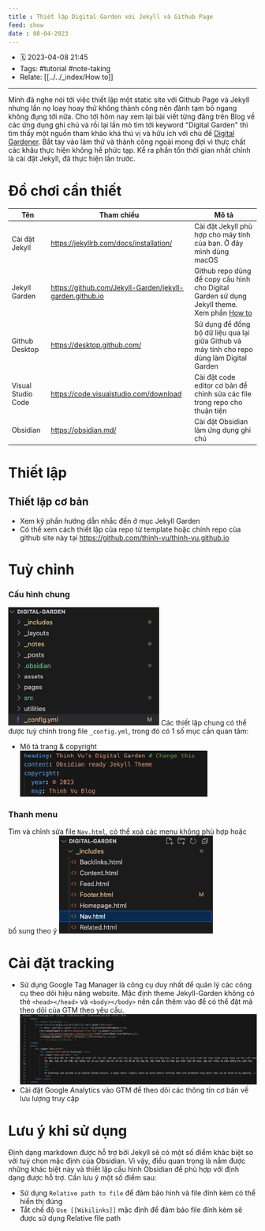 ```yaml
---
title : Thiết lập Digital Garden với Jekyll và Github Page
feed: show
date : 08-04-2023
---
```

- 🗓 2023-04-08 21:45
- Tags: #tutorial #note-taking
- Relate: [[../../_index/How to]]

___

Mình đã nghe nói tới việc thiết lập một static site với Github Page và Jekyll nhưng lần nọ loay hoay thử không thành công nên đành tạm bỏ ngang không đụng tới nữa. Cho tới hôm nay xem lại bài viết từng đăng trên Blog về các ứng dụng ghi chú và rồi lại lần mò tìm tới keyword "Digital Garden" thì tìm thấy một nguồn tham khảo khá thú vị và hữu ích với chủ đề [Digital Gardener](https://github.com/MaggieAppleton/digital-gardeners). Bắt tay vào làm thử và thành công ngoài mong đợi vì thực chất các khâu thực hiện không hề phức tạp. Kể ra phần tốn thời gian nhất chính là cài đặt Jekyll, đã thực hiện lần trước.

# Đồ chơi cần thiết

 Tên | Tham chiếu | Mô tả
 --- | --- | --- 
Cài đặt Jekyll | https://jekyllrb.com/docs/installation/ | Cài đặt Jekyll phù hợp cho máy tính của bạn. Ở đây mình dùng macOS
Jekyll Garden | https://github.com/Jekyll-Garden/jekyll-garden.github.io | Github repo dùng để copy cấu hình cho Digital Garden sử dụng Jekyll theme. Xem phần [How to](https://jekyll-garden.github.io/post/how-to)
Github Desktop | https://desktop.github.com/ | Sử dụng để đồng bộ dữ liệu qua lại giữa Github và máy tính cho repo dùng làm Digital Garden
Visual Studio Code | https://code.visualstudio.com/download | Cài đặt code editor cơ bản để chỉnh sửa các file trong repo cho thuận tiện
Obsidian | https://obsidian.md/ | Cài đặt Obsidian làm ứng dụng ghi chú |


# Thiết lập
## Thiết lập cơ bản
- Xem kỹ phần hướng dẫn nhắc đến ở mục Jekyll Garden
- Có thể xem cách thiết lập của repo từ template hoặc chính repo của github site này tại https://github.com/thinh-vu/thinh-vu.github.io
# Tuỳ chỉnh
### Cấu hình chung
![](../../src/Pasted%20image%2020230408220523.png)
Các thiết lập chung có thể được tuỳ chỉnh trong file `_config.yml`, trong đó có 1 số mục cần quan tâm:
- Mô tả trang & copyright
![](../../src/Pasted%20image%2020230408220627.png)
### Thanh menu
Tìm và chỉnh sửa file `Nav.html`, có thể xoá các menu không phù hợp hoặc bổ sung theo ý
![](../../src/Pasted%20image%2020230408220418.png)
# Cài đặt tracking
- Sử dụng Google Tag Manager là công cụ duy nhất để quản lý các công cụ theo dõi hiệu năng website. Mặc định theme Jekyll-Garden không có thẻ `<head></head>` và `<body></body>` nên cần thêm vào để có thể đặt mã theo dõi của GTM theo yêu cầu.
![](../../src/Pasted%20image%2020230408230543.png)
- Cài đặt Google Analytics vào GTM để theo dõi các thông tin cơ bản về lưu lượng truy cập
# Lưu ý khi sử dụng
Định dạng markdown được hỗ trợ bởi Jekyll sẽ có một số điểm khác biệt so với tuỳ chọn mặc định của Obsidian. Vì vậy, điều quan trọng là nắm được những khác biệt này và thiết lập cấu hình Obsidian để phù hợp với định dạng được hỗ trợ. Cần lưu ý một số điểm sau:
- Sử dụng `Relative path to file` để đảm bảo hình và file đính kèm có thể hiển thị đúng
- Tắt chế độ `Use [[Wikilinks]]` mặc định để đảm bảo file đính kèm sẽ được sử dụng Relative file path
